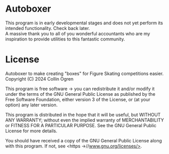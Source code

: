 # Autoboxer
This program is in early developmental stages and does not yet perform its intended functionality. Check back later.<br>
A massive thank you to all of you wonderful accountants who are my inspiration to provide utilities to this fantastic community.
# License
Autoboxer to make creating "boxes" for Figure Skating competitions easier.
Copyright (C) 2024 Collin Ogren

This program is free software -> you can redistribute it and/or modify
it under the terms of the GNU General Public License as published by
the Free Software Foundation, either version 3 of the License, or
(at your option) any later version.

This program is distributed in the hope that it will be useful,
but WITHOUT ANY WARRANTY; without even the implied warranty of
MERCHANTABILITY or FITNESS FOR A PARTICULAR PURPOSE.  See the
GNU General Public License for more details.

You should have received a copy of the GNU General Public License
along with this program.  If not, see <https ->//www.gnu.org/licenses/>.
